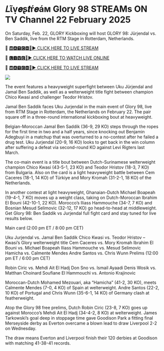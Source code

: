 # 𝐿ῖṿ𝒆ʂ𝒕ŕ𝒆áм Glory 98 STREAMs ON TV Channel 22 February 2025
On Saturday, Feb. 22, GLORY Kickboxing will host GLORY 98: Jürjendal vs. Ben Saddik, live from the RTM Stage in Rotterdam, Netherlands. 

🔴 [🆆🅰🆃🅲🅷🔴▶️ CLICK HERE TO LIVE STREAM](https://kickboxing-glory-7172.blogspot.com/)

🔴 [🅻🅸🆅🅴🔴▶️ CLICK HERE TO WATCH LIVE ONLINE](https://kickboxing-glory-7172.blogspot.com/)

🔴 [🆆🅰🆃🅲🅷🔴▶️ CLICK HERE TO LIVE STREAM](https://kickboxing-glory-7172.blogspot.com/)

<a href="https://kickboxing-glory-7172.blogspot.com/"><img src="https://camo.githubusercontent.com/fba2f80cc16cb7cee92a7b75e9351357b2314df93a82e6b963b2992db1bc504d/68747470733a2f2f65743230736c616d2e6e65742f77702d636f6e74656e742f75706c6f6164732f323031392f31312f4372696348442d4c6976652d437269636b65742d53747265616d696e672d2545322538302539332d57617463682d4c6976652d437269636b65742d4f6e6c696e652d546f6461792e706e67"></a>

The event features a heavyweight superfight between Uku Jürjendal and Jamal Ben Saddik, as well as a welterweight title fight between champion Chico Kwasi and challenger Teodor Hristov.

Jamal Ben Saddik faces Uku Jurjendal in the main event of Glory 98, live from RTM Stage in Rotterdam, the Netherlands on February 22. The pair square off in a three-round international kickboxing bout at heavyweight.

Belgian-Moroccan Jamal Ben Saddik (36-9, 29 KO) steps through the ropes for the first time in two and a half years, since knocking out Benjamin Adegbuyi in a matchup that was overturned to a no-contest after he failed a drug test. Uku Jurjendal (20-9, 16 KO) looks to get back in the win column after suffering a defeat via second-round KO against Levi Rigters last March.

The co-main event is a title bout between Dutch-Surinamese welterweight champion Chico Kwasi (43-5-1, 23 KO) and Teodor Hristov (18-3, 7 KO) from Bulgaria. Also on the card is a light heavyweight battle between Cem Caceres (18-1, 14 KO) of Türkiye and Mory Kromah (31-2-1, 18 KO) of the Netherlands.

In another contest at light heavyweight, Ghanaian-Dutch Michael Boapeah (19-4-1, 7 KO) moves up a weight class, taking on Dutch-Moroccan Ibrahim El Bouni (42-10-1, 22 KO). Morocco’s Iliass Hammouche (34-7, 7 KO) and Bosnian Mesud Selimovic (32-12, 17 KO) go head-to-head at middleweight.
Get Glory 98: Ben Saddik vs Jurjendal full fight card and stay tuned for live results below.

Main card (2:00 pm ET / 8:00 pm CET)

Uku Jurjendal vs. Jamal Ben Saddik
Chico Kwasi vs. Teodor Hristov – Kwasi’s Glory welterweight title
Cem Caceres vs. Mory Kromah
Ibrahim El Bouni vs. Michael Boapeah
Iliass Hammouche vs. Mesud Selimovic
Hamicha vs. Calmente Mendes
Andre Santos vs. Chris Wunn
Prelims (12:00 pm ET / 6:00 pm CET)

Robin Ciric vs. Mehdi Ait El Hadj
Don Sno vs. Ismail Ayaadi
Denis Wosik vs. Matthan Choinard
Soufiane El Hammouchi vs. Antonio Krajinovic

Moroccan-Dutch Mohamed Mezouari, aka “Hamicha” (41-2, 30 KO), meets Calmente Mendes (7-0, 4 KO) of Spain at welterweight. Andre Santos (22-2, 10 KO) of Portugal and Chris Wunn (35-6-1, 14 KO) of Germany clash at featherweight.

Atop the Glory 98 free prelims, Dutch Robin Ciric (23-8, 7 KO) goes up against Morocco’s Mehdi Ait El Hadj (34-4-2, 8 KO) at welterweight.
James Tarkowski’s goal deep in stoppage time gave Goodison Park a fitting final Merseyside derby as Everton overcame a blown lead to draw Liverpool 2-2 on Wednesday.

The draw means Everton and Liverpool finish their 120 derbies at Goodison with matching 41-38-41 records.
